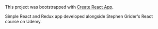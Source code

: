 This project was bootstrapped with [Create React App](https://github.com/facebook/create-react-app).

Simple React and Redux app developed alongside Stephen Grider's React course on Udemy.